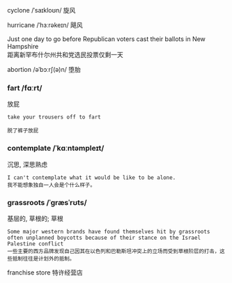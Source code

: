 cyclone /ˈsaɪkloʊn/ 旋风

hurricane /ˈhɜːrəkeɪn/ 飓风

Just one day to go before Republican voters cast their ballots in New Hampshire <br>
距离新罕布什尔州共和党选民投票仅剩一天 <br>

abortion /əˈbɔːrʃ(ə)n/ 堕胎

### fart /fɑːrt/
放屁
```
take your trousers off to fart

脱了裤子放屁
```

### contemplate /ˈkɑːntəmpleɪt/
沉思, 深思熟虑
```
I can't contemplate what it would be like to be alone.  
我不能想象独自一人会是个什么样子。
```

### grassroots /ˈɡræsˈrʊts/
基层的, 草根的; 草根
```
Some major western brands have found themselves hit by grassroots often unplanned boycotts because of their stance on the Israel Palestine conflict
一些主要的西方品牌发现自己因其在以色列和巴勒斯坦冲突上的立场而受到草根阶层的打击​​，这些抵制往往是计划外的抵制。
```

franchise store 特许经营店


